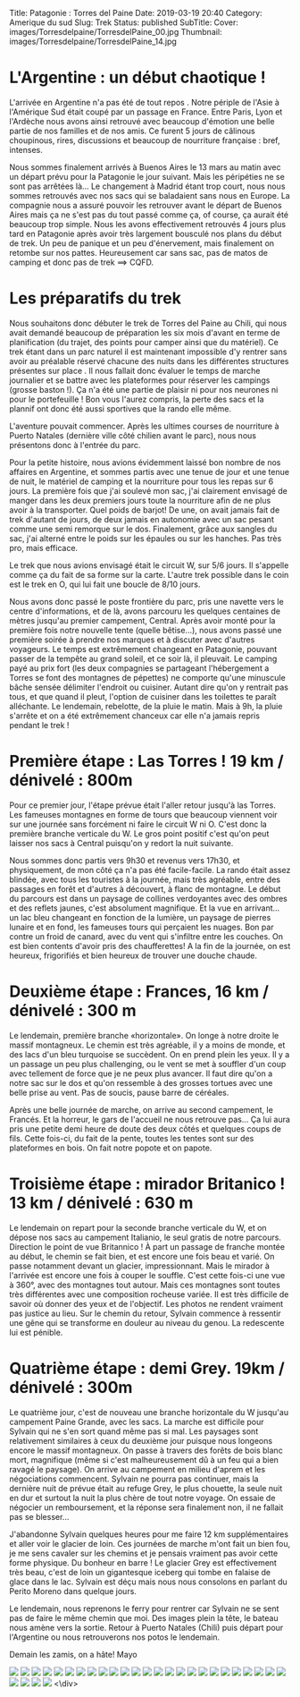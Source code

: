 Title: Patagonie : Torres del Paine 
Date: 2019-03-19 20:40
Category: Amerique du sud
Slug: Trek
Status: published
SubTitle: 
Cover: images/Torresdelpaine/TorresdelPaine_00.jpg
Thumbnail: images/Torresdelpaine/TorresdelPaine_14.jpg

# L'Argentine : un début chaotique !

L'arrivée en Argentine n'a pas été de tout repos . Notre périple de l'Asie à l'Amérique Sud était coupé par un passage en France. Entre Paris, Lyon et l'Ardèche nous avons ainsi retrouvé avec beaucoup d'émotion une belle partie de nos familles et de nos amis. Ce furent 5 jours de câlinous choupinous, rires, discussions et beaucoup de nourriture française : bref, intenses. 

Nous sommes finalement arrivés à Buenos Aires le 13 mars au matin avec un départ prévu pour la Patagonie le jour suivant. Mais les péripéties ne se sont pas arrêtées là... Le changement à Madrid étant trop court, nous nous sommes retrouvés avec nos sacs qui se baladaient sans nous en Europe. La compagnie nous a assuré pouvoir les retrouver avant le départ de Buenos Aires mais ça ne s'est pas du tout passé comme ça, of course, ça aurait été beaucoup trop simple. Nous les avons effectivement retrouvés 4 jours plus tard en Patagonie après avoir très largement bousculé nos plans du début de trek. Un peu de panique et un peu d'énervement, mais finalement on retombe sur nos pattes. Heureusement car sans sac, pas de matos de camping et donc pas de trek ==> CQFD.

# Les préparatifs du trek

Nous souhaitons donc débuter le trek de Torres del Paine au Chili, qui nous avait demandé beaucoup de préparation les six mois d'avant en terme de planification (du trajet, des points pour camper ainsi que du matériel). Ce trek étant dans un parc naturel il est maintenant impossible d'y rentrer sans avoir au préalable réservé chacune des nuits dans les différentes structures présentes sur place . Il nous fallait donc évaluer le temps de marche journalier et se battre avec les plateformes pour réserver les campings (grosse baston !). Ça n'a été une partie de plaisir ni pour nos neurones ni pour le portefeuille ! Bon vous l'aurez compris, la perte des sacs et la plannif ont donc été aussi sportives que la rando elle même. 

L'aventure pouvait commencer. Après les ultimes courses de nourriture à Puerto Natales (dernière ville côté chilien avant le parc), nous nous présentons donc à l'entrée du parc. 

Pour la petite histoire, nous avions évidemment laissé bon nombre de nos affaires en Argentine, et sommes partis avec une tenue de jour et une tenue de nuit, le matériel de camping et la nourriture pour tous les repas sur 6 jours. La première fois que j'ai soulevé mon sac, j'ai clairement envisagé de manger dans les deux premiers jours toute la nourriture afin de ne plus avoir à la transporter. Quel poids de barjot! De une, on avait jamais fait de trek d'autant de jours, de deux jamais en autonomie avec un sac pesant comme une semi remorque sur le dos. Finalement, grâce aux sangles du sac, j'ai alterné entre le poids sur les épaules ou sur les hanches. Pas très pro, mais efficace. 

Le trek que nous avions envisagé était le circuit W, sur 5/6 jours. Il s'appelle comme ça du fait de sa forme sur la carte. L'autre trek possible dans le coin est le trek en O, qui lui fait une boucle de 8/10 jours.

Nous avons donc passé le poste frontière du parc, pris une navette vers le centre d'informations, et de là, avons parcouru les quelques centaines de mètres jusqu'au premier campement, Central. Après avoir monté pour la première fois notre nouvelle tente (quelle bêtise...), nous avons passé une première soirée à prendre nos marques et à discuter avec d'autres voyageurs. Le temps est extrêmement changeant en Patagonie, pouvant passer de la tempête au grand soleil, et ce soir là, il pleuvait. Le camping payé au prix fort (les deux compagnies se partageant l'hébergement a Torres se font des montagnes de pépettes) ne comporte qu'une minuscule bâche sensée délimiter l'endroit ou cuisiner. Autant dire qu'on y rentrait pas tous, et que quand il pleut, l'option de cuisiner dans les toilettes te paraît alléchante. Le lendemain, rebelotte, de la pluie le matin. Mais à 9h, la pluie s'arrête et on a été extrêmement chanceux car elle n'a jamais repris pendant le trek !

# Première étape : Las Torres ! 19 km / dénivelé : 800m

Pour ce premier jour, l'étape prévue était l'aller retour jusqu'à las Torres. Les fameuses montagnes en forme de tours que beaucoup viennent voir sur une journée sans forcément ni faire le circuit W ni O. C'est donc la première branche verticale du W. Le gros point positif c'est qu'on peut laisser nos sacs à Central puisqu'on y redort la nuit suivante. 

Nous sommes donc partis vers 9h30 et revenus vers 17h30, et physiquement, de mon côté ça n'a pas été facile-facile. La rando était assez blindée, avec tous les touristes à la journée, mais très agréable, entre des passages en forêt et d'autres à découvert, à flanc de montagne. Le début du parcours est dans un paysage de collines verdoyantes avec des ombres et des reflets jaunes, c'est absolument magnifique. Et la vue en arrivant... un lac bleu changeant en fonction de la lumière, un paysage de pierres lunaire et en fond, les fameuses tours qui perçaient les nuages. Bon par contre un froid de canard, avec du vent qui s'infiltre entre les couches. On est bien contents d'avoir pris des chaufferettes! A la fin de la journée, on est heureux, frigorifiés et bien heureux de trouver une douche chaude.

# Deuxième étape : Frances, 16 km / dénivelé : 300 m

Le lendemain, première branche «horizontale». On longe à notre droite le massif montagneux. Le chemin est très agréable, il y a moins de monde, et des lacs d'un bleu turquoise se succèdent. On en prend plein les yeux. Il y a un passage un peu plus challenging, ou le vent se met à souffler d'un coup avec tellement de force que je ne peux plus avancer. Il faut dire qu'on a notre sac sur le dos et qu'on ressemble à des grosses tortues avec une belle prise au vent. Pas de soucis, pause barre de céréales. 

Après une belle journée de marche, on arrive au second campement, le Francés. Et la horreur, le gars de l'accueil ne nous retrouve pas... Ça lui aura pris une petite demi heure de doute des deux côtés et quelques coups de fils. Cette fois-ci, du fait de la pente, toutes les tentes sont sur des plateformes en bois. On fait notre popote et on papote. 

# Troisième étape : mirador Britanico ! 13 km / dénivelé : 630 m

Le lendemain on repart pour la seconde branche verticale du W, et on dépose nos sacs au campement Italianio, le seul gratis de notre parcours. Direction le point de vue Britannico ! À part un passage de franche montée au début, le chemin se fait bien, et est encore une fois beau et varié. On passe notamment devant un glacier, impressionnant. Mais le mirador à l'arrivée est encore une fois à couper le souffle. C'est cette fois-ci une vue à 360°, avec des montagnes tout autour. Mais ces montagnes sont toutes très différentes avec une composition rocheuse variée. Il est très difficile de savoir où donner des yeux et de l'objectif. Les photos ne rendent vraiment pas justice au lieu. Sur le chemin du retour, Sylvain commence à ressentir une gêne qui se transforme en douleur au niveau du genou. La redescente lui est pénible. 

# Quatrième étape : demi Grey. 19km / dénivelé : 300m

Le quatrième jour, c'est de nouveau une branche horizontale du W jusqu'au campement Paine Grande, avec les sacs. La marche est difficile pour Sylvain qui ne s'en sort quand même pas si mal. Les paysages sont relativement similaires à ceux du deuxième jour puisque nous longeons encore le massif montagneux. On passe à travers des forêts de bois blanc mort, magnifique (même si c'est malheureusement dû à un feu qui a bien ravagé le paysage). On arrive au campement en milieu d'aprem et les négociations commencent. Sylvain ne pourra pas continuer, mais la dernière nuit de prévue était au refuge Grey, le plus chouette, la seule nuit en dur et surtout la nuit la plus chère de tout notre voyage. On essaie de négocier un remboursement, et la réponse sera finalement non, il ne fallait pas se blesser...

J'abandonne Sylvain quelques heures pour me faire 12 km supplémentaires et aller voir le glacier de loin. Ces journées de marche m'ont fait un bien fou, je me sens cavaler sur les chemins et je pensais vraiment pas avoir cette forme physique. Du bonheur en barre ! Le glacier Grey est effectivement très beau, c'est de loin un gigantesque iceberg qui tombe en falaise de glace dans le lac. Sylvain est déçu mais nous nous consolons en parlant du Perito Moreno dans quelque jours.

Le lendemain, nous reprenons le ferry pour rentrer car Sylvain ne se sent pas de faire le même chemin que moi. Des images plein la tête, le bateau nous amène vers la sortie. Retour à Puerto Natales (Chili) puis départ pour l'Argentine ou nous retrouverons nos potos le lendemain.

Demain les zamis, on a hâte! 
Mayo



<div class="galleria" style="margin:auto">
    <img src="images/TorresdelPaine/TorresdelPaine_00.jpg" data-description="Premier jour : les plaines jaunes changeantes">
    <img src="images/TorresdelPaine/TorresdelPaine_01.jpg">
    <img src="images/TorresdelPaine/TorresdelPaine_02.jpg" data-description="Une des nombreuses espèces d'oiseaux du parc">
    <img src="images/TorresdelPaine/TorresdelPaine_03.jpg" data-description="Dur dur la montée vers las Torres">
    <img src="images/TorresdelPaine/TorresdelPaine_04.jpg">
    <img src="images/TorresdelPaine/TorresdelPaine_05.jpg">
    <img src="images/TorresdelPaine/TorresdelPaine_06.jpg" data-description="Un pic vert !! Long time no see">
    <img src="images/TorresdelPaine/TorresdelPaine_07.jpg" data-description="Crevés mais ravis">
    <img src="images/TorresdelPaine/TorresdelPaine_08.jpg" data-description="La récompense : las Torres émergent des nuages">
    <img src="images/TorresdelPaine/TorresdelPaine_09.jpg" data-description="On se les pèle !">
    <img src="images/TorresdelPaine/TorresdelPaine_10.jpg">
    <img src="images/TorresdelPaine/TorresdelPaine_11.jpg" data-description="Deuxième jour : on est repartis !">
    <img src="images/TorresdelPaine/TorresdelPaine_12.jpg" data-description="14 km plus tar">
    <img src="images/TorresdelPaine/TorresdelPaine_13.jpg">
    <img src="images/TorresdelPaine/TorresdelPaine_14.jpg" data-description="Un lac magnifique">
    <img src="images/TorresdelPaine/TorresdelPaine_15.jpg" data-description="Sylvain de dos 1">
    <img src="images/TorresdelPaine/TorresdelPaine_16.jpg" data-description="Sylvain de dos ">
    <img src="images/TorresdelPaine/TorresdelPaine_17.jpg" data-description="Montée vers le point de vue Britannico">
    <img src="images/TorresdelPaine/TorresdelPaine_18.jpg" data-description="Sur le chemin, le glacier point de vue Franc�s">
    <img src="images/TorresdelPaine/TorresdelPaine_19.jpg" data-description="Un temps magnifique pour un paysage de r�ve">
    <img src="images/TorresdelPaine/TorresdelPaine_20.jpg" data-description="Rester sans voix devant cette merveille">
    <img src="images/TorresdelPaine/TorresdelPaine_21.jpg" data-description="Point de vue Britannico">
    <img src="images/TorresdelPaine/TorresdelPaine_22.jpg" data-description="Même pas peur">
    <img src="images/TorresdelPaine/TorresdelPaine_23.jpg" data-description="Les arbres calcinés">
    <img src="images/TorresdelPaine/TorresdelPaine_24.jpg">
    <img src="images/TorresdelPaine/TorresdelPaine_25.jpg" data-description="La forêt calcinée">
    <img src="images/TorresdelPaine/TorresdelPaine_26.jpg" data-description="Le glacier Grey, en solo">
    <img src="images/TorresdelPaine/TorresdelPaine_27.jpg" data-description="Un des renard chapardeur du campement">
    <img src="images/TorresdelPaine/TorresdelPaine_28.jpg" data-description="Quel homme !!">
<\div>
<script>
	(function() { 
            Galleria.loadTheme('https://cdnjs.cloudflare.com/ajax/libs/galleria/1.5.7/themes/classic/galleria.classic.min.js');
            Galleria.run('.galleria', {
                extend: function(options) {
                    Galleria.log(this)
                    Galleria.log(options)
                    this.bind('image', function(e) {
                        Galleria.log(e)
                        Galleria.log(e.imageTarget)
                        $(e.imageTarget).click(this.proxy(function() {
                        this.openLightbox();
                        }));
                    });
                }
            });
        }());
</script>
